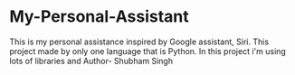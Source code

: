 # My-Personal-Assistant
This is my personal assistance inspired by Google assistant, Siri.
This project made by only one language that is Python.
In this project i'm using lots of libraries and 
Author- Shubham Singh

